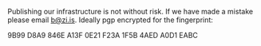 Publishing our infrastructure is not without risk. If we have made a mistake
please email b@zi.is. Ideally pgp encrypted for the fingerprint:

  9B99 D8A9 846E A13F 0E21  F23A 1F5B 4AED A0D1 EABC